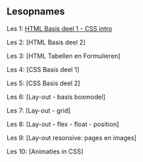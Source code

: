 ## Lesopnames


Les 1: [HTML Basis deel 1 - CSS intro](https://hogent.sharepoint.com/:v:/s/WebDevelopmentIVC2024504/EQu9F81vFaBEi2giFR_hWJQB_yYgy_OpB9UJmIRjNUnm1w?e=fcD13d&nav=eyJyZWZlcnJhbEluZm8iOnsicmVmZXJyYWxBcHAiOiJTdHJlYW1XZWJBcHAiLCJyZWZlcnJhbFZpZXciOiJTaGFyZURpYWxvZy1MaW5rIiwicmVmZXJyYWxBcHBQbGF0Zm9ybSI6IldlYiIsInJlZmVycmFsTW9kZSI6InZpZXcifX0%3D)

Les 2: [HTML Basis deel 2]

Les 3: [HTML Tabellen en Formulieren]

Les 4: [CSS Basis deel 1]

Les 5: [CSS Basis deel 2]

Les 6: [Lay-out - basis boxmodel]

Les 7: [Lay-out - grid]

Les 8: [Lay-out - flex - float - position]

Les 9: [Lay-out resonsive: pages en images]

Les 10: [Animaties in CSS]


